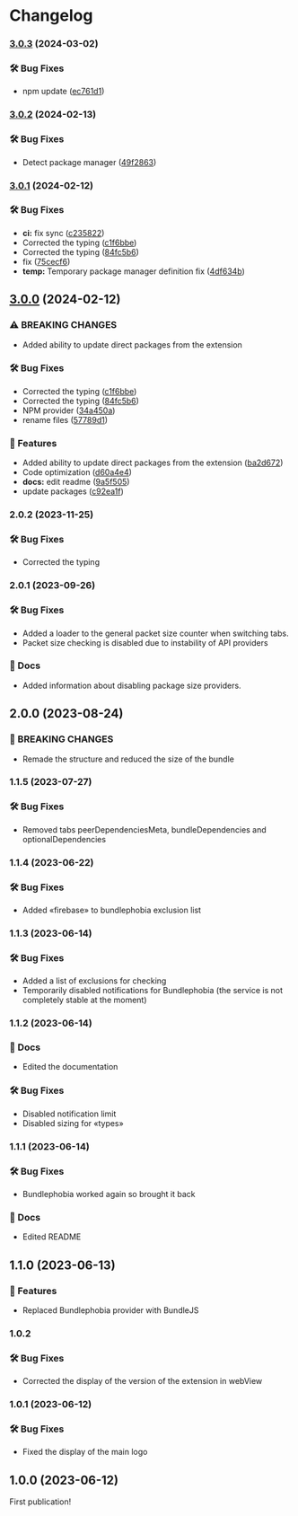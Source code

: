 # Changelog

### [3.0.3](https://github.com/Pilaton/vscode-npm-lens-support/compare/v2.0.1...v3.0.3) (2024-03-02)

### 🛠️ Bug Fixes

- npm update ([ec761d1](https://github.com/Pilaton/vscode-npm-lens-support/commit/ec761d1f2fadad29b6803567613b0ab41b3fbcfa))

### [3.0.2](https://github.com/Pilaton/vscode-npm-lens-support/compare/v2.0.1...v3.0.2) (2024-02-13)

### 🛠️ Bug Fixes

- Detect package manager ([49f2863](https://github.com/Pilaton/vscode-npm-lens-support/commit/49f2863776e5fafb0857b8f14007a74700cdcd72))

### [3.0.1](https://github.com/Pilaton/vscode-npm-lens-support/compare/v2.0.1...v3.0.1) (2024-02-12)

### 🛠️ Bug Fixes

- **ci:** fix sync ([c235822](https://github.com/Pilaton/vscode-npm-lens-support/commit/c235822ff99277b37db163b958a91ba14fcd8776))
- Corrected the typing ([c1f6bbe](https://github.com/Pilaton/vscode-npm-lens-support/commit/c1f6bbe062276f32c903bd288e064cfd80640a25))
- Corrected the typing ([84fc5b6](https://github.com/Pilaton/vscode-npm-lens-support/commit/84fc5b6ce3198ed355ed022583b4f34d8da47f06))
- fix ([75cecf6](https://github.com/Pilaton/vscode-npm-lens-support/commit/75cecf6fe20cde2a52c43ce723246eb946b19810))
- **temp:** Temporary package manager definition fix ([4df634b](https://github.com/Pilaton/vscode-npm-lens-support/commit/4df634b199b34dae230aecd3d94b62552de3d4b8))

## [3.0.0](https://github.com/Pilaton/vscode-npm-lens-support/compare/v2.0.1...v3.0.0) (2024-02-12)

### ⚠ BREAKING CHANGES

- Added ability to update direct packages from the extension

### 🛠️ Bug Fixes

- Corrected the typing ([c1f6bbe](https://github.com/Pilaton/vscode-npm-lens-support/commit/c1f6bbe062276f32c903bd288e064cfd80640a25))
- Corrected the typing ([84fc5b6](https://github.com/Pilaton/vscode-npm-lens-support/commit/84fc5b6ce3198ed355ed022583b4f34d8da47f06))
- NPM provider ([34a450a](https://github.com/Pilaton/vscode-npm-lens-support/commit/34a450a5c9797a18ea03b418b87097a07867b2b6))
- rename files ([57789d1](https://github.com/Pilaton/vscode-npm-lens-support/commit/57789d18f0008560984da3a78adfc69471ef4870))

### 🎉 Features

- Added ability to update direct packages from the extension ([ba2d672](https://github.com/Pilaton/vscode-npm-lens-support/commit/ba2d6724cb8c9b135e1b5a736b79d36611be0a0b))
- Code optimization ([d60a4e4](https://github.com/Pilaton/vscode-npm-lens-support/commit/d60a4e41dc37c2e505e2b33dc70c26be824a30ad))
- **docs:** edit readme ([9a5f505](https://github.com/Pilaton/vscode-npm-lens-support/commit/9a5f505f04ecafc2cbb516f3aa3de60cad656710))
- update packages ([c92ea1f](https://github.com/Pilaton/vscode-npm-lens-support/commit/c92ea1ff534d96ec8b7456c8915312342b91102b))

### 2.0.2 (2023-11-25)

### 🛠️ Bug Fixes

- Corrected the typing

### 2.0.1 (2023-09-26)

### 🛠️ Bug Fixes

- Added a loader to the general packet size counter when switching tabs.
- Packet size checking is disabled due to instability of API providers

### 📝 Docs

- Added information about disabling package size providers.

## 2.0.0 (2023-08-24)

### 🎉 BREAKING CHANGES

- Remade the structure and reduced the size of the bundle

### 1.1.5 (2023-07-27)

### 🛠️ Bug Fixes

- Removed tabs peerDependenciesMeta, bundleDependencies and optionalDependencies

### 1.1.4 (2023-06-22)

### 🛠️ Bug Fixes

- Added «firebase» to bundlephobia exclusion list

### 1.1.3 (2023-06-14)

### 🛠️ Bug Fixes

- Added a list of exclusions for checking
- Temporarily disabled notifications for Bundlephobia (the service is not completely stable at the moment)

### 1.1.2 (2023-06-14)

### 📝 Docs

- Edited the documentation

### 🛠️ Bug Fixes

- Disabled notification limit
- Disabled sizing for «types»

### 1.1.1 (2023-06-14)

### 🛠️ Bug Fixes

- Bundlephobia worked again so brought it back

### 📝 Docs

- Edited README

## 1.1.0 (2023-06-13)

### 🎉 Features

- Replaced Bundlephobia provider with BundleJS

### 1.0.2

### 🛠️ Bug Fixes

- Corrected the display of the version of the extension in webView

### 1.0.1 (2023-06-12)

### 🛠️ Bug Fixes

- Fixed the display of the main logo

## 1.0.0 (2023-06-12)

First publication!
